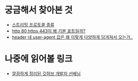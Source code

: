 # 궁금해서 찾아본 것

- [스트리밍 프로토콜 종류](https://velog.io/@lucasonestar/%EC%8A%A4%ED%8A%B8%EB%A6%AC%EB%B0%8D-%EC%84%9C%EB%B9%84%EC%8A%A4%EC%99%80-%EC%8A%A4%ED%8A%B8%EB%A6%AC%EB%B0%8D-%ED%94%84%EB%A1%9C%ED%86%A0%EC%BD%9C-%EC%A2%85%EB%A5%98)
- [http 80,https 443이 왜 기본 포트일까?](https://johngrib.github.io/wiki/why-http-80-https-443/)
- [header 내 user-agent 값은 왜 이렇게 다양하게 담겨져서 오는가..](https://wormwlrm.github.io/2021/10/11/Why-User-Agent-string-is-so-complex.html)
# 나중에 읽어볼 링크
- [깔끔하게 정리된 깃허브 개발자 선배님](https://johngrib.github.io/wiki/root-index/)

